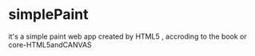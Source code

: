 simplePaint
===========

it's a simple paint web app created by HTML5 , accroding to the book or core-HTML5andCANVAS

